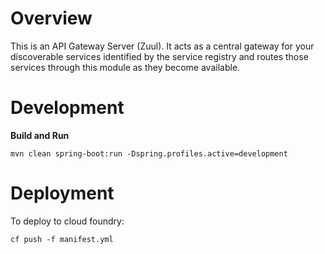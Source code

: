 # Overview

This is an API Gateway Server (Zuul). It acts as a central gateway for your discoverable services identified
by the service registry and routes those services through this module as they become available.

# Development

__Build and Run__

`mvn clean spring-boot:run -Dspring.profiles.active=development`

# Deployment

To deploy to cloud foundry:

`cf push -f manifest.yml`
